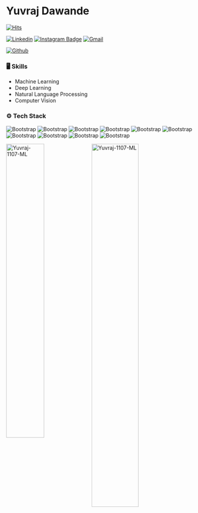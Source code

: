 # Yuvraj Dawande

[![Hits](https://hits.seeyoufarm.com/api/count/incr/badge.svg?url=https%3A%2F%2Fgithub.com%2FYuvraj-1107-ML%2FYuvraj-1107-ML&count_bg=%2379C83D&title_bg=%23555555&icon=&icon_color=%23E7E7E7&title=Profile+Views&edge_flat=false)](https://hits.seeyoufarm.com)

[![Linkedin](https://img.shields.io/badge/-LinkedIn-blue?style=flat&logo=Linkedin&logoColor=white)](https://www.linkedin.com/in/https://www.linkedin.com/in/yuvraj-dawande-12156b245//)
[![Instagram Badge](https://img.shields.io/badge/-Instagram-purple?logo=instagram&logoColor=white&link=https://instagram.com/yuvi____can/)](https://www.instagram.com/yuvi____can)
[![Gmail](https://img.shields.io/badge/-Gmail-c14438?style=flat&logo=Gmail&logoColor=white)](mailto:yuvrajdawande373@gmail.com)

[![Github](https://img.shields.io/github/followers/Yuvraj-1107-ML?label=Follow&style=social)](https://github.com/Yuvraj-1107-ML)




### 🖥 Skills

- Machine Learning
- Deep Learning
- Natural Language Processing
- Computer Vision
### ⚙️ Tech Stack

![Bootstrap](https://img.shields.io/badge/-Python-05122A?style=flat-square&logo=Python&color=353535) ![Bootstrap](https://img.shields.io/badge/-Scikit%20Learn-05122A?style=flat-square&logo=Scikit-Learn&color=353535) ![Bootstrap](https://img.shields.io/badge/-MongoDB-05122A?style=flat-square&logo=MongoDB&color=353535) ![Bootstrap](https://img.shields.io/badge/-MySQL-05122A?style=flat-square&logo=MySQL&color=353535) ![Bootstrap](https://img.shields.io/badge/-Pandas-05122A?style=flat-square&logo=Pandas&color=353535) ![Bootstrap](https://img.shields.io/badge/-Numpy-05122A?style=flat-square&logo=Numpy&color=353535) ![Bootstrap](https://img.shields.io/badge/-Matplotlib-05122A?style=flat-square&logo=Matplotlib&color=353535) ![Bootstrap](https://img.shields.io/badge/-Flask-05122A?style=flat-square&logo=Flask&color=353535) ![Bootstrap](https://img.shields.io/badge/-Django-05122A?style=flat-square&logo=Django&color=353535) ![Bootstrap](https://img.shields.io/badge/-Visual%20Studio%20Code-05122A?style=flat-square&logo=Visual-Studio-Code&color=353535)

<div>
  <img width="45%" align="left" src="https://github-readme-stats.vercel.app/api/top-langs?username=Yuvraj-1107-ML&show_icons=true&locale=en&layout=compact" alt="Yuvraj-1107-ML" />
  <img width="50%"  src="https://github-readme-streak-stats.herokuapp.com/?user=Yuvraj-1107-ML&" alt="Yuvraj-1107-ML" />
</div>


